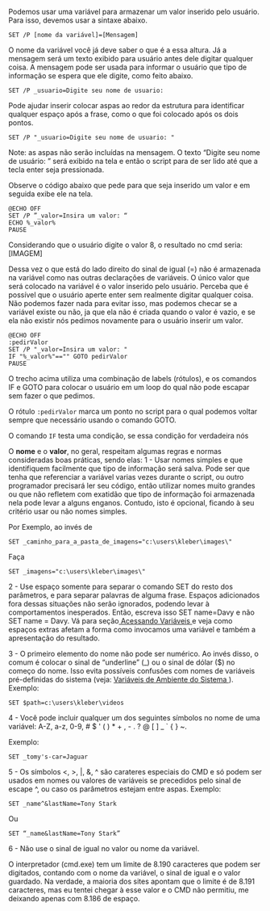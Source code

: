 Podemos usar uma variável para armazenar um valor inserido pelo usuário. Para isso, devemos usar a sintaxe abaixo.

```batchfile
SET /P [nome da variável]=[Mensagem]
```

O nome da variável você já deve saber o que é a essa altura. Já a mensagem será um texto exibido para usuário antes dele digitar qualquer coisa. A mensagem pode ser usada para informar o usuário que tipo de informação se espera que ele digite, como feito abaixo.

```batchfile
SET /P _usuario=Digite seu nome de usuario:
```

Pode ajudar inserir colocar aspas ao redor da estrutura para identificar qualquer espaço após a frase, como o que foi colocado após os dois pontos.
```batchfile
SET /P "_usuario=Digite seu nome de usuario: "
```

Note: as aspas não serão incluídas na mensagem.
O texto “Digite seu nome de usuário: ” será exibido na tela e então o script para de ser lido até que a tecla enter seja pressionada.

Observe o código abaixo que pede para que seja inserido um valor e em seguida exibe ele na tela.

``` batchfile
@ECHO OFF
SET /P ”_valor=Insira um valor: “
ECHO %_valor%
PAUSE
```
Considerando que o usuário digite o valor 8, o resultado no cmd seria:
[IMAGEM]

Dessa vez o que está do lado direito do sinal de igual (=) não é armazenada na variável como nas outras declarações de variáveis. O único valor que será colocado na variável é o valor inserido pelo usuário.
Perceba que é possível que o usuário aperte enter sem realmente digitar qualquer coisa. Não podemos fazer nada para evitar isso, mas podemos checar se a variável existe ou não, ja que ela não é criada quando o valor é vazio, e se ela não existir nós pedimos novamente para o usuário inserir um valor.

```batchfile
@ECHO OFF
:pedirValor
SET /P "_valor=Insira um valor: "
IF "%_valor%"=="" GOTO pedirValor
PAUSE
```

O trecho acima utiliza uma combinação de labels (rótulos), e os comandos IF e GOTO para colocar o usuário em um loop do qual não pode escapar sem fazer o que pedimos.

O rótulo ```:pedirValor``` marca um ponto no script para o qual podemos voltar sempre que necessário usando o comando GOTO.

O comando ```IF``` testa uma condição, se essa condição for verdadeira nós

O **nome** e o **valor**, no geral, respeitam algumas regras e normas consideradas boas práticas, sendo elas:
1 - Usar nomes simples e que identifiquem facilmente que tipo de informação será salva. Pode ser que tenha que referenciar a variável varias vezes durante o script, ou outro programador precisará ler seu código, então utilizar nomes muito grandes ou que não refletem com exatidão que tipo de informação foi armazenada nela pode levar a alguns enganos. Contudo, isto é opcional, ficando à seu critério usar ou não nomes simples.

Por Exemplo, ao invés de

```batchfile
SET _caminho_para_a_pasta_de_imagens="c:\users\kleber\images\"
```

Faça
```batchfile
SET _imagens="c:\users\kleber\images\"
```
2 - Use espaço somente para separar o comando SET do resto dos parâmetros, e para separar palavras de alguma frase. Espaços adicionados fora dessas situações não serão ignorados, podendo levar à comportamentos inesperados. Então, escreva isso SET name=Davy e não SET name = Davy. Vá para seção<a href=”#acessando-variáveis”> Acessando Variáveis </a>e veja como espaços extras afetam a forma como invocamos uma variável e também a apresentação do resultado.

3 - O primeiro elemento do nome não pode ser numérico. Ao invés disso, o comum é colocar o sinal de “underline” (_) ou o sinal de dólar ($) no começo do nome. Isso evita possíveis confusões com nomes de variáveis pré-definidas do sistema (veja: <a target=”_self” href=”#variaveis-de-ambiente-do-sistema”> Variáveis de Ambiente do Sistema </a>).
Exemplo:
``` batchfile
SET $path=c:\users\kleber\videos
```

4 - Você pode incluir qualquer um dos seguintes símbolos no nome de uma variável: A-Z, a-z, 0-9, # $ ' ( ) * + , - . ? @ [ ] _ ` { } ~.

Exemplo:

```batchfile
SET _tomy's-car=Jaguar
```

5 - Os símbolos <, >, |, &, ^ são carateres especiais do CMD e só podem ser usados em nomes ou valores de variáveis se precedidos pelo sinal de escape ^, ou caso os parâmetros estejam entre aspas.
Exemplo:

```batchfile
SET _name^&lastName=Tony Stark
```

Ou

```batchfile
SET “_name&lastName=Tony Stark”
```

6 - Não use o sinal de igual no valor ou nome da variável.

O interpretador (cmd.exe) tem um limite de 8.190 caracteres que podem ser digitados, contando com o nome da variável, o sinal de igual e o valor guardado. Na verdade, a maioria dos sites apontam que o limite é de 8.191 caracteres, mas eu tentei chegar à esse valor e o CMD não permitiu, me deixando apenas com 8.186 de espaço.
